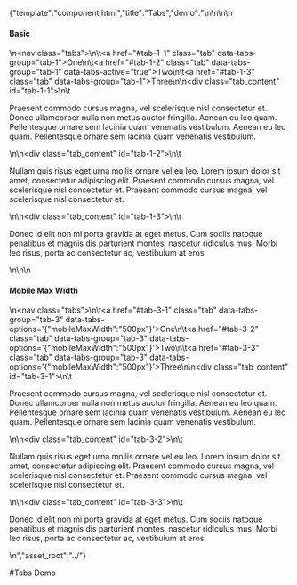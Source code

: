 {"template":"component.html","title":"Tabs","demo":"<style>\n\t.tabs { overflow: hidden; }\n\t.tab { display: block; float: left; }\n\n\t.tab,\n\t.fs-tabs-tab.fs-tabs-enabled { background: #393b3f; border: none; color: #fff; font-size: 16px; line-height: 40px; margin: 0 1px 0 0; padding: 0 20px; }\n\t.tab:hover,\n\t.fs-tabs-tab.fs-tabs-enabled:hover { color: #fff; }\n\n\t.fs-tabs-tab.fs-tabs-active { background: #c65032; }\n\n\t.fs-tabs-tab_mobile.fs-tabs-enabled { width: 100%; }\n\n\t.tab_content { background: #f2f2f2; border-radius: 3px; padding: 5px 20px; }\n</style>\n\n<script>\n\t$(function() {\n\n\t\t$(\".tab\").tabs();\n\t});\n</script>\n\n<h4>Basic</h4>\n<nav class=\"tabs\">\n\t<a href=\"#tab-1-1\" class=\"tab\" data-tabs-group=\"tab-1\">One</a>\n\t<a href=\"#tab-1-2\" class=\"tab\" data-tabs-group=\"tab-1\" data-tabs-active=\"true\">Two</a>\n\t<a href=\"#tab-1-3\" class=\"tab\" data-tabs-group=\"tab-1\">Three</a>\n</nav>\n<div class=\"tab_content\" id=\"tab-1-1\">\n\t<p>Praesent commodo cursus magna, vel scelerisque nisl consectetur et. Donec ullamcorper nulla non metus auctor fringilla. Aenean eu leo quam. Pellentesque ornare sem lacinia quam venenatis vestibulum. Aenean eu leo quam. Pellentesque ornare sem lacinia quam venenatis vestibulum.</p>\n</div>\n<div class=\"tab_content\" id=\"tab-1-2\">\n\t<p>Nullam quis risus eget urna mollis ornare vel eu leo. Lorem ipsum dolor sit amet, consectetur adipiscing elit. Praesent commodo cursus magna, vel scelerisque nisl consectetur et. Praesent commodo cursus magna, vel scelerisque nisl consectetur et.</p>\n</div>\n<div class=\"tab_content\" id=\"tab-1-3\">\n\t<p>Donec id elit non mi porta gravida at eget metus. Cum sociis natoque penatibus et magnis dis parturient montes, nascetur ridiculus mus. Morbi leo risus, porta ac consectetur ac, vestibulum at eros.</p>\n</div>\n\n<h4>Mobile Max Width</h4>\n<nav class=\"tabs\">\n\t<a href=\"#tab-3-1\" class=\"tab\" data-tabs-group=\"tab-3\" data-tabs-options='{\"mobileMaxWidth\":\"500px\"}'>One</a>\n\t<a href=\"#tab-3-2\" class=\"tab\" data-tabs-group=\"tab-3\" data-tabs-options='{\"mobileMaxWidth\":\"500px\"}'>Two</a>\n\t<a href=\"#tab-3-3\" class=\"tab\" data-tabs-group=\"tab-3\" data-tabs-options='{\"mobileMaxWidth\":\"500px\"}'>Three</a>\n</nav>\n<div class=\"tab_content\" id=\"tab-3-1\">\n\t<p>Praesent commodo cursus magna, vel scelerisque nisl consectetur et. Donec ullamcorper nulla non metus auctor fringilla. Aenean eu leo quam. Pellentesque ornare sem lacinia quam venenatis vestibulum. Aenean eu leo quam. Pellentesque ornare sem lacinia quam venenatis vestibulum.</p>\n</div>\n<div class=\"tab_content\" id=\"tab-3-2\">\n\t<p>Nullam quis risus eget urna mollis ornare vel eu leo. Lorem ipsum dolor sit amet, consectetur adipiscing elit. Praesent commodo cursus magna, vel scelerisque nisl consectetur et. Praesent commodo cursus magna, vel scelerisque nisl consectetur et.</p>\n</div>\n<div class=\"tab_content\" id=\"tab-3-3\">\n\t<p>Donec id elit non mi porta gravida at eget metus. Cum sociis natoque penatibus et magnis dis parturient montes, nascetur ridiculus mus. Morbi leo risus, porta ac consectetur ac, vestibulum at eros.</p>\n</div>","asset_root":"../"}

 #Tabs Demo